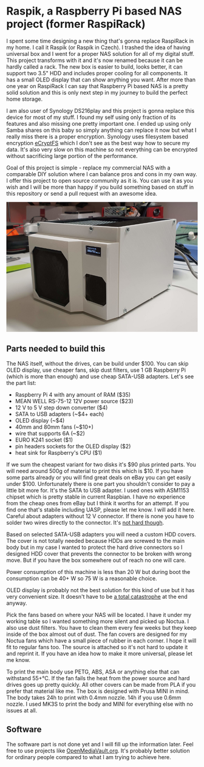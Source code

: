 # Raspik, a Raspberry Pi based NAS project (former RaspiRack)

I spent some time designing a new thing that's gonna replace RaspiRack in my home. I call it Raspik (or Raspík in Czech). I trashed the idea of having universal box and I went for a proper NAS solution for all of my digital stuff. This project transforms with it and it's now renamed because it can be hardly called a rack. The new box is easier to build, looks better, it can support two 3.5" HDD and includes proper cooling for all components. It has a small OLED display that can show anything you want. After more than one year on RaspiRack I can say that Raspberry Pi based NAS is a pretty solid solution and this is only next step in my journey to build the perfect home storage.

I am also user of Synology DS216play and this project is gonna replace this device for most of my stuff. I found my self using only fraction of its features and also missing one pretty important one. I ended up using only Samba shares on this baby so simply anything can replace it now but what I really miss there is a proper encryption. Synology uses filesystem based encryption [eCryptFS](https://www.ecryptfs.org/) which I don't see as the best way how to secure my data. It's also very slow on this machine so not everything can be encrypted without sacrificing large portion of the performance.

Goal of this project is simple - replace my commercial NAS with a comparable DIY solution where I can balance pros and cons in my own way. I offer this project to open source community as it is. You can use it as you wish and I will be more than happy if you build something based on stuff in this repository or send a pull request with an awesome idea.

![Raspík, the NAS](https://raw.githubusercontent.com/by-cx/raspik/master/photos/home.png)

## Parts needed to build this

The NAS itself, without the drives, can be build under $100. You can skip OLED display, use cheaper fans, skip dust filters, use 1 GB Raspberry Pi (which is more than enough) and use cheap SATA-USB adapters. Let's see the part list:

* Raspberry Pi 4 with any amount of RAM ($35)
* MEAN WELL RS-75-12 12V power source  ($23)
* 12 V to 5 V step down converter  ($4)
* SATA to USB adapters (~$4+ each)
* OLED display (~$4)
* 40mm and 80mm fans (~$10+)
* wire that supports 6A (~$2)
* EURO K241 socket ($1)
* pin headers sockets for the OLED display ($2)
* heat sink for Raspberry's CPU ($1)

If we sum the cheapest variant for two disks it's $90 plus printed parts. You will need around 500g of material to print this which is $10. If you have some parts already or you will find great deals on eBay you can get easily under $100. Unfortunately there is one part you shouldn't consider to pay a little bit more for. It's the SATA to USB adapter. I used ones with ASM1153 chipset which is pretty stable in current Raspbian. I have no experience from the cheap ones from eBay but I think it worths for an attempt. If you find one that's stabile including UASP, please let me know. I will add it here. Careful about adapters without 12 V connector. If there is none you have to solder two wires directly to the connector. It's [not hard though](https://www.youtube.com/watch?v=bS5Wsu1iSsY).

Based on selected SATA-USB adapters you will need a custom HDD covers. The cover is not totally needed because HDDs are screwed to the main body but in my case I wanted to protect the hard drive connectors so I designed HDD cover that prevents the connector to be broken with wrong move. But if you have the box somewhere out of reach no one will care.

Power consumption of this machine is less than 20 W but during boot the consumption can be 40+ W so 75 W is a reasonable choice.

OLED display is probably not the best solution for this kind of use but it has very convenient size. It doesn't have to be [a total catastrophe](https://hackaday.com/2019/04/23/a-year-long-experiment-in-oled-burn-in/) at the end anyway.

Pick the fans based on where your NAS will be located. I have it under my working table so I wanted something more silent and picked up Noctua. I also use dust filters. You have to clean them every few weeks but they keep inside of the box almost out of dust. The fan covers are designed for my Noctua fans which have a small piece of rubber in each corner. I hope it will fit to regular fans too. The source is attached so it's not hard to update it and reprint it. If you have an idea how to make it more universal, please let me know.

To print the main body use PETG, ABS, ASA or anything else that can withstand 55+°C. If the fan fails the heat from the power source and hard drives goes up pretty quickly. All other covers can be made from PLA if you prefer that material like me. The box is designed with Prusa MINI in mind. The body takes 24h to print with 0.4mm nozzle. 14h if you use 0.6mm nozzle. I used MK3S to print the body and MINI for everything else with no issues at all.

## Software

The software part is not done yet and I will fill up the information later. Feel free to use projects like [OpenMediaVault.org](https://www.openmediavault.org/). It's probably better solution for ordinary people compared to what I am trying to achieve here.
